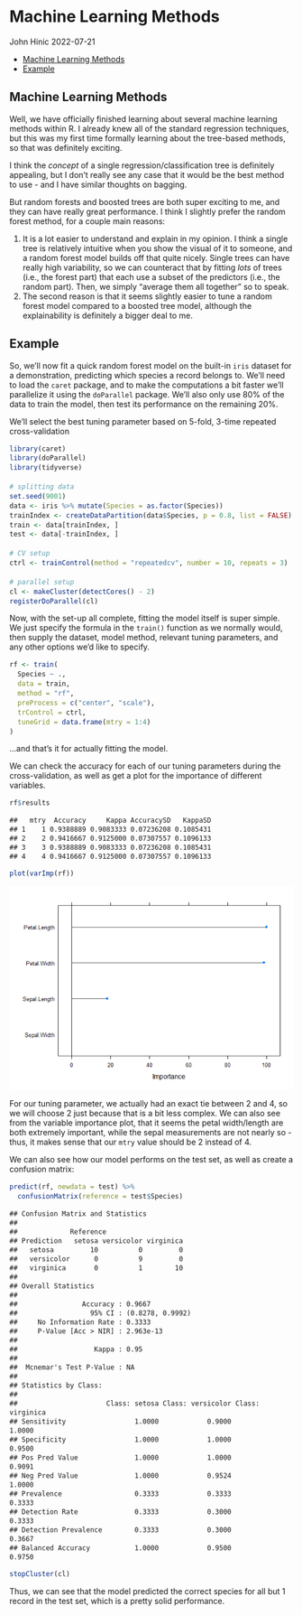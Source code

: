 Machine Learning Methods
================
John Hinic
2022-07-21

-   [Machine Learning Methods](#machine-learning-methods)
-   [Example](#example)

## Machine Learning Methods

Well, we have officially finished learning about several machine
learning methods within R. I already knew all of the standard regression
techniques, but this was my first time formally learning about the
tree-based methods, so that was definitely exciting.

I think the *concept* of a single regression/classification tree is
definitely appealing, but I don’t really see any case that it would be
the best method to use - and I have similar thoughts on bagging.

But random forests and boosted trees are both super exciting to me, and
they can have really great performance. I think I slightly prefer the
random forest method, for a couple main reasons:

1.  It is a lot easier to understand and explain in my opinion. I think
    a single tree is relatively intuitive when you show the visual of it
    to someone, and a random forest model builds off that quite nicely.
    Single trees can have really high variability, so we can counteract
    that by fitting *lots* of trees (i.e., the forest part) that each
    use a subset of the predictors (i.e., the random part). Then, we
    simply “average them all together” so to speak.
2.  The second reason is that it seems slightly easier to tune a random
    forest model compared to a boosted tree model, although the
    explainability is definitely a bigger deal to me.

## Example

So, we’ll now fit a quick random forest model on the built-in `iris`
dataset for a demonstration, predicting which species a record belongs
to. We’ll need to load the `caret` package, and to make the computations
a bit faster we’ll parallelize it using the `doParallel` package. We’ll
also only use 80% of the data to train the model, then test its
performance on the remaining 20%.

We’ll select the best tuning parameter based on 5-fold, 3-time repeated
cross-validation

``` r
library(caret)
library(doParallel)
library(tidyverse)

# splitting data
set.seed(9001)
data <- iris %>% mutate(Species = as.factor(Species))
trainIndex <- createDataPartition(data$Species, p = 0.8, list = FALSE)
train <- data[trainIndex, ]
test <- data[-trainIndex, ]

# CV setup
ctrl <- trainControl(method = "repeatedcv", number = 10, repeats = 3)

# parallel setup
cl <- makeCluster(detectCores() - 2)
registerDoParallel(cl)
```

Now, with the set-up all complete, fitting the model itself is super
simple. We just specify the formula in the `train()` function as we
normally would, then supply the dataset, model method, relevant tuning
parameters, and any other options we’d like to specify.

``` r
rf <- train(
  Species ~ .,
  data = train,
  method = "rf",
  preProcess = c("center", "scale"),
  trControl = ctrl,
  tuneGrid = data.frame(mtry = 1:4)
)
```

…and that’s it for actually fitting the model.

We can check the accuracy for each of our tuning parameters during the
cross-validation, as well as get a plot for the importance of different
variables.

``` r
rf$results
```

    ##   mtry  Accuracy     Kappa AccuracySD   KappaSD
    ## 1    1 0.9388889 0.9083333 0.07236208 0.1085431
    ## 2    2 0.9416667 0.9125000 0.07307557 0.1096133
    ## 3    3 0.9388889 0.9083333 0.07236208 0.1085431
    ## 4    4 0.9416667 0.9125000 0.07307557 0.1096133

``` r
plot(varImp(rf))
```

![](images/unnamed-chunk-2-1.png)<!-- -->

For our tuning parameter, we actually had an exact tie between 2 and 4,
so we will choose 2 just because that is a bit less complex. We can also
see from the variable importance plot, that it seems the petal
width/length are both extremely important, while the sepal measurements
are not nearly so - thus, it makes sense that our `mtry` value should be
2 instead of 4.

We can also see how our model performs on the test set, as well as
create a confusion matrix:

``` r
predict(rf, newdata = test) %>%
  confusionMatrix(reference = test$Species)
```

    ## Confusion Matrix and Statistics
    ## 
    ##             Reference
    ## Prediction   setosa versicolor virginica
    ##   setosa         10          0         0
    ##   versicolor      0          9         0
    ##   virginica       0          1        10
    ## 
    ## Overall Statistics
    ##                                           
    ##                Accuracy : 0.9667          
    ##                  95% CI : (0.8278, 0.9992)
    ##     No Information Rate : 0.3333          
    ##     P-Value [Acc > NIR] : 2.963e-13       
    ##                                           
    ##                   Kappa : 0.95            
    ##                                           
    ##  Mcnemar's Test P-Value : NA              
    ## 
    ## Statistics by Class:
    ## 
    ##                      Class: setosa Class: versicolor Class: virginica
    ## Sensitivity                 1.0000            0.9000           1.0000
    ## Specificity                 1.0000            1.0000           0.9500
    ## Pos Pred Value              1.0000            1.0000           0.9091
    ## Neg Pred Value              1.0000            0.9524           1.0000
    ## Prevalence                  0.3333            0.3333           0.3333
    ## Detection Rate              0.3333            0.3000           0.3333
    ## Detection Prevalence        0.3333            0.3000           0.3667
    ## Balanced Accuracy           1.0000            0.9500           0.9750

``` r
stopCluster(cl)
```

Thus, we can see that the model predicted the correct species for all
but 1 record in the test set, which is a pretty solid performance.
